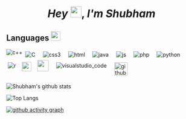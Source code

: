 <!--
### Hi there 👋


**shubhamraj7505/shubhamraj7505** is a ✨ _special_ ✨ repository because its `README.md` (this file) appears on your GitHub profile.

Here are some ideas to get you started:

- 🔭 I’m currently working on ...
- 🌱 I’m currently learning ...
- 👯 I’m looking to collaborate on ...
- 🤔 I’m looking for help with ...
- 💬 Ask me about ...
- 📫 How to reach me: ...
- 😄 Pronouns: ...
- ⚡ Fun fact: ...
-->

<h1 align="center">
  <em>Hey</em> <img src="https://github.com/piyush168713/piyush168713/blob/main/svg/Hi.gif" width="29px">, <em>I'm Shubham</em>
</h1>


<!--### Check Out the Languages and tech I know:-->

  ## Languages <a target="_blank"><img src="https://github.com/piyush168713/piyush168713/svg/dev/languages/lang.jpg" height="25px" style="max-width:100%;">

<img src="https://github.com/piyush168713/piyush168713/blob/main/svg/dev/languages/cpp.svg" alt="c++" style="vertical-align:top margin:0.0000000000000001px 0.0000000000000001px">  
<img src="https://github.com/piyush168713/piyush168713/blob/main/svg/dev/languages/csharp.svg" alt="C" style="vertical-align:top; margin:6px 4px">&nbsp; &nbsp;<img src="https://github.com/piyush168713/piyush168713/blob/main/svg/dev/languages/css3.svg" alt="css3" style="vertical-align:top; margin:6px 4px">&nbsp; &nbsp;<img src="https://github.com/piyush168713/piyush168713/blob/main/svg/dev/languages/html.svg" alt="html" style="vertical-align:top; margin:6px 4px">&nbsp; &nbsp;<img src="https://github.com/piyush168713/piyush168713/blob/main/svg/dev/languages/java.svg" alt="java" style="vertical-align:top; margin:6px 4px">&nbsp; &nbsp;<img src="https://github.com/piyush168713/piyush168713/blob/main/svg/dev/languages/js.svg" alt="js" style="vertical-align:top; margin:6px 4px">&nbsp; &nbsp;<img src="https://github.com/piyush168713/piyush168713/blob/main/svg/dev/languages/php.svg" alt="php" style="vertical-align:top; margin:6px 4px">&nbsp; &nbsp;<img src="https://github.com/piyush168713/piyush168713/blob/main/svg/dev/languages/python.svg" alt="python" style="vertical-align:top; margin:6px 4px">&nbsp; &nbsp;<img src="https://github.com/piyush168713/piyush168713/blob/main/svg/dev/languages/r.svg" alt="r" style="vertical-align:top; margin:6px 4px">&nbsp; &nbsp;<img src="https://upload.wikimedia.org/wikipedia/commons/thumb/e/e0/Git-logo.svg/1280px-Git-logo.svg.png" height="25">&nbsp; &nbsp; 
<img src="https://www.tinkercad.com/favicon.ico" height="30"> &nbsp; &nbsp;<img src="https://github.com/piyush168713/piyush168713/blob/main/svg/dev/tools/visualstudio_code.svg" alt="visualstudio_code" style="vertical-align:top; margin:6px 4px">&nbsp; &nbsp;<img src="https://image.flaticon.com/icons/png/512/25/25231.png" alt="github" style="vertical-align:top; margin:6px 4px" height="35"> 

![Shubham's github stats](https://github-readme-stats.vercel.app/api?username=shubhamraj7505&title_color=FFFF00&icon_color=00FFFF&text_color=FFFFFF&bg_color=000000&show_icons=true&hide_border=true)

![Top Langs](https://github-readme-stats.vercel.app/api/top-langs/?username=shubhamraj7505&layout=compact&theme=highcontrast&hide_border=true)
<br>

[![github activity graph](https://activity-graph.herokuapp.com/graph?username=shubhamraj7505&theme=react-dark)](https://github.com/ashutosh00710/github-readme-activity-graph)
